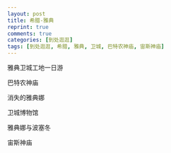 ```yaml
---
layout: post
title: 希腊-雅典
reprint: true
comments: true
categories: [到处逛逛]
tags: [到处逛逛, 希腊, 雅典, 卫城, 巴特农神庙, 宙斯神庙]
---
```


雅典卫城工地一日游

巴特农神庙

消失的雅典娜

卫城博物馆

雅典娜与波塞冬

宙斯神庙


<script>
    photos=[
        ["http://of74i8aex.bkt.clouddn.com/images/20170916/DSC06799.jpg", "", "75%"],
        ["http://of74i8aex.bkt.clouddn.com/images/20170916/DSC06801.jpg", "", "75%"],
        ["http://of74i8aex.bkt.clouddn.com/images/20170916/DSC06802.jpg", "", "75%"],
        ["http://of74i8aex.bkt.clouddn.com/images/20170916/DSC06804.jpg", "", "75%"],
        ["http://of74i8aex.bkt.clouddn.com/images/20170916/DSC06812.jpg", "", "75%"],
        ["http://of74i8aex.bkt.clouddn.com/images/20170916/DSC06813.jpg", "", "75%"],
        ["http://of74i8aex.bkt.clouddn.com/images/20170916/DSC06816.jpg", "", "75%"],
        ["http://of74i8aex.bkt.clouddn.com/images/20170916/DSC06824.jpg", "", "75%"],
        ["http://of74i8aex.bkt.clouddn.com/images/20170916/DSC06830.jpg", "", "75%"],
        ["http://of74i8aex.bkt.clouddn.com/images/20170916/DSC06833.jpg", "", "75%"],
        ["http://of74i8aex.bkt.clouddn.com/images/20170916/DSC06834.jpg", "", "75%"],
        ["http://of74i8aex.bkt.clouddn.com/images/20170916/DSC06835.jpg", "", "75%"],
        ["http://of74i8aex.bkt.clouddn.com/images/20170916/DSC06836.jpg", "", "75%"],
        ["http://of74i8aex.bkt.clouddn.com/images/20170916/DSC06838.jpg", "", "75%"],
        ["http://of74i8aex.bkt.clouddn.com/images/20170916/DSC06846.jpg", "", "75%"],
        ["http://of74i8aex.bkt.clouddn.com/images/20170916/DSC06847.jpg", "", "75%"],
        ["http://of74i8aex.bkt.clouddn.com/images/20170916/DSC06849.jpg", "", "75%"],
        ["http://of74i8aex.bkt.clouddn.com/images/20170916/DSC06851.jpg", "", "75%"],
        ["http://of74i8aex.bkt.clouddn.com/images/20170916/DSC06852.jpg", "", "75%"],
        ["http://of74i8aex.bkt.clouddn.com/images/20170916/DSC06853.jpg", "", "75%"],
        ["http://of74i8aex.bkt.clouddn.com/images/20170916/DSC06858.jpg", "", "75%"],
        ["http://of74i8aex.bkt.clouddn.com/images/20170916/DSC06866.jpg", "", "75%"],
        ["http://of74i8aex.bkt.clouddn.com/images/20170916/DSC06867.jpg", "", "75%"],
        ["http://of74i8aex.bkt.clouddn.com/images/20170916/DSC06869.jpg", "", "75%"],
        ["http://of74i8aex.bkt.clouddn.com/images/20170916/DSC06871.jpg", "", "75%"],
        ["http://of74i8aex.bkt.clouddn.com/images/20170916/DSC06873.jpg", "", "75%"],
        ["http://of74i8aex.bkt.clouddn.com/images/20170916/DSC06881.jpg", "", "75%"],
        ["http://of74i8aex.bkt.clouddn.com/images/20170916/DSC06888.jpg", "", "75%"],
        ["http://of74i8aex.bkt.clouddn.com/images/20170916/DSC06889.jpg", "", "75%"],
        ["http://of74i8aex.bkt.clouddn.com/images/20170916/DSC06894.jpg", "", "75%"],
        ["http://of74i8aex.bkt.clouddn.com/images/20170916/DSC06897.jpg", "", "75%"],
        ["http://of74i8aex.bkt.clouddn.com/images/20170916/DSC06899.jpg", "", "75%"],
        ["http://of74i8aex.bkt.clouddn.com/images/20170916/DSC06900.jpg", "", "75%"],
        ["http://of74i8aex.bkt.clouddn.com/images/20170916/DSC06901.jpg", "", "75%"],
        ["http://of74i8aex.bkt.clouddn.com/images/20170916/DSC06902.jpg", "", "75%"],
        ["http://of74i8aex.bkt.clouddn.com/images/20170916/DSC06903.jpg", "", "75%"],
        ["http://of74i8aex.bkt.clouddn.com/images/20170916/DSC06918.jpg", "", "75%"],
        ["http://of74i8aex.bkt.clouddn.com/images/20170916/DSC06920.jpg", "", "75%"],
        ["http://of74i8aex.bkt.clouddn.com/images/20170916/DSC06932.jpg", "", "75%"],
        ["http://of74i8aex.bkt.clouddn.com/images/20170916/DSC06935.jpg", "", "75%"],
        ["http://of74i8aex.bkt.clouddn.com/images/20170916/DSC06936.jpg", "", "75%"],
        ["http://of74i8aex.bkt.clouddn.com/images/20170916/DSC06942.jpg", "", "75%"],
        ["http://of74i8aex.bkt.clouddn.com/images/20170916/DSC06943.jpg", "", "75%"],
        ["http://of74i8aex.bkt.clouddn.com/images/20170916/DSC06946.jpg", "", "75%"],
        ["http://of74i8aex.bkt.clouddn.com/images/20170916/DSC06947.jpg", "", "75%"],
        ["http://of74i8aex.bkt.clouddn.com/images/20170916/DSC06949.jpg", "", "75%"],
        ["http://of74i8aex.bkt.clouddn.com/images/20170916/DSC06951.jpg", "", "75%"],
        ["http://of74i8aex.bkt.clouddn.com/images/20170916/DSC06953.jpg", "", "75%"],
        ["http://of74i8aex.bkt.clouddn.com/images/20170916/DSC06955.jpg", "", "75%"],
        ["http://of74i8aex.bkt.clouddn.com/images/20170916/DSC06956.jpg", "", "75%"],
        ["http://of74i8aex.bkt.clouddn.com/images/20170916/DSC06957.jpg", "", "75%"],
        ["http://of74i8aex.bkt.clouddn.com/images/20170916/DSC06958.jpg", "", "75%"],
        ["http://of74i8aex.bkt.clouddn.com/images/20170916/DSC06961.jpg", "", "75%"],
        ["http://of74i8aex.bkt.clouddn.com/images/20170916/DSC06963.jpg", "", "75%"],
        ["http://of74i8aex.bkt.clouddn.com/images/20170916/DSC06965.jpg", "", "75%"],
        ["http://of74i8aex.bkt.clouddn.com/images/20170916/DSC06972.jpg", "", "75%"]
    ];
    for (var i=0; i<photos.length; i++)
    {
        document.write("<figure><a href=\"" + photos[i][0] + "\" target=\"_blank\">")
        document.write("<img src=\"" + photos[i][0] + "\" alt=\"" + photos[i][1] + "\" width=\"" + photos[i][2] + "\">")
        document.write("</a></figure>")

        if (photos[i].length > 3)
            document.write(photos[i][3] + "<br><br>")
        else if (photos[i][1].length > 0)
            document.write(photos[i][1] + "<br><br>")
        else
            document.write("<br>")
    }
</script>
